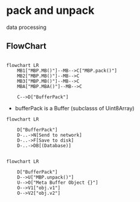 # pack and unpack 

data processing

## FlowChart

```mermaid

flowchart LR
    MB1["MBP.MB()"]--MB-->C["MBP.pack()"]
    MB2["MBP.MB()"]--MB-->C
    MB3["MBP.MB()"]--MB-->C
    MBA["MBP.MBA()"]--MB-->C

    C-->D["BufferPack"]
```

* bufferPack is a Buffer (subclasss of Uint8Array)


```mermaid
flowchart LR

    D["BufferPack"]
    D-..->N[Send to network]
    D-..->F[Save to disk]
    D-..->DB[(Database)]
    

```

```mermaid
flowchart LR

    D["BufferPack"]
    D-->U["MBP.unpack()"]
    U-->O["Meta Buffer Object {}"]
    O-->V1["obj.v1"]
    O-->V2["obj.v2"]

```
